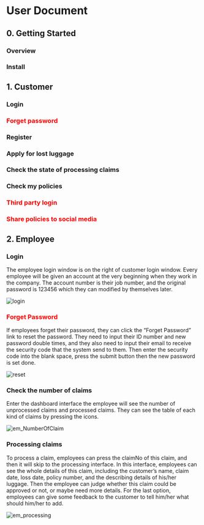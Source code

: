 # User Document

## 0. Getting Started

### Overview

### Install

## 1. Customer

### Login

### <font color=#FF0000>Forget password</font>

### Register

### Apply for lost luggage

### Check the state of processing claims

### Check my policies

### <font color=#FF0000>Third party login</font>

### <font color=#FF0000>Share policies to social media</font>

## 2. Employee

### Login

The employee login window is on the right of customer login window. Every employee will be given an account at the very beginning when they work in the company. The account number is their job number, and the original password is 123456 which they can modified by themselves later.

![login](/Users/wanfangdu/Documents/cccbd/cccbd_web/Document/src/login.png)

### <font color=#FF0000>Forget Password</font>

If employees forget their password, they can click the “Forget Password” link to reset the password. They need to input their ID number and new password double times, and they also need to input their email to receive the security code that the system send to them. Then enter the security code into the blank space, press the submit button then the new password is set done.

![reset](/Users/wanfangdu/Documents/cccbd/cccbd_web/Document/src/reset.png)





### Check the number of claims

Enter the dashboard interface the employee will see the number of unprocessed claims and processed claims. They can see the table of each kind of claims by pressing the icons.

![em_NumberOfClaim](/Users/wanfangdu/Documents/cccbd/cccbd_web/Document/src/em_NumberOfClaim.png)





### Processing claims

To process a claim, employees can press the claimNo of this claim, and then it will skip to the processing interface. In this interface, employees can see the whole details of this claim, including the customer’s name, claim date, loss date, policy number, and the describing details of his/her luggage. Then the employee can judge whether this claim could be approved or not, or maybe need more details. For the last option, employees can give some feedback to the customer to tell him/her what should him/her to add. 

![em_processing](/Users/wanfangdu/Documents/cccbd/cccbd_web/Document/src/em_processing.png)



